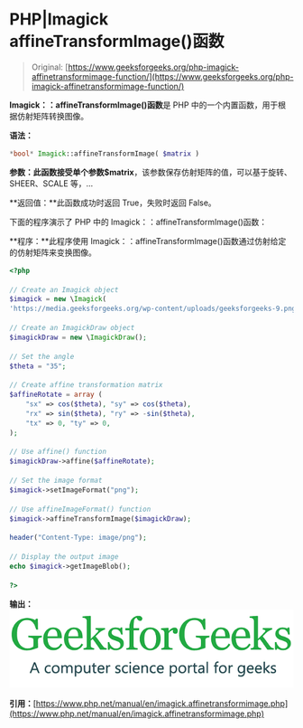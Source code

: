 # PHP|Imagick affineTransformImage()函数

> Original: [https://www.geeksforgeeks.org/php-imagick-affinetransformimage-function/](https://www.geeksforgeeks.org/php-imagick-affinetransformimage-function/)

**Imagick：：affineTransformImage()函数**是 PHP 中的一个内置函数，用于根据仿射矩阵转换图像。

**语法：**

```php
*bool* Imagick::affineTransformImage( $matrix )

```

**参数：**此函数接受单个参数**$matrix**，该参数保存仿射矩阵的值，可以基于旋转、SHEER、SCALE 等，…

**返回值：**此函数成功时返回 True，失败时返回 False。

下面的程序演示了 PHP 中的 Imagick：：affineTransformImage()函数：

**程序：**此程序使用 Imagick：：affineTransformImage()函数通过仿射给定的仿射矩阵来变换图像。

```php
<?php

// Create an Imagick object
$imagick = new \Imagick(
'https://media.geeksforgeeks.org/wp-content/uploads/geeksforgeeks-9.png');

// Create an ImagickDraw object
$imagickDraw = new \ImagickDraw();

// Set the angle
$theta = "35";

// Create affine transformation matrix
$affineRotate = array (
    "sx" => cos($theta), "sy" => cos($theta),
    "rx" => sin($theta), "ry" => -sin($theta),
    "tx" => 0, "ty" => 0,
);

// Use affine() function
$imagickDraw->affine($affineRotate);

// Set the image format
$imagick->setImageFormat("png");

// Use affineImageFormat() function
$imagick->affineTransformImage($imagickDraw);

header("Content-Type: image/png");

// Display the output image
echo $imagick->getImageBlob();

?>
```

**输出：**
![affineTransformImage() function](img/c6e0a168008bc4a43314f9fb895e5c7c.png)

**引用：**[https://www.php.net/manual/en/imagick.affinetransformimage.php](https://www.php.net/manual/en/imagick.affinetransformimage.php)